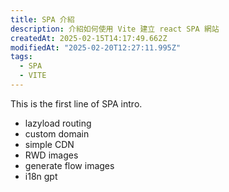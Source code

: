 ```yaml
---
title: SPA 介紹
description: 介紹如何使用 Vite 建立 react SPA 網站
createdAt: 2025-02-15T14:17:49.662Z
modifiedAt: "2025-02-20T12:27:11.995Z"
tags:
  - SPA
  - VITE
---
```


This is the first line of SPA intro.

- lazyload routing
- custom domain
- simple CDN
- RWD images
- generate flow images
- i18n gpt
